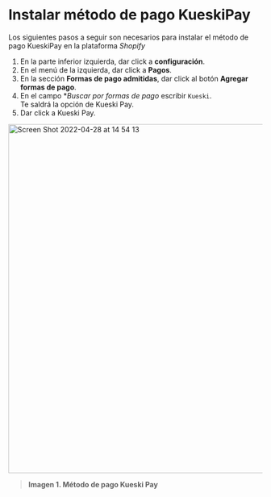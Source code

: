 # Instalar método de pago KueskiPay
Los siguientes pasos a seguir son necesarios para instalar el método de pago KueskiPay en la plataforma _Shopify_

1. En la parte inferior izquierda, dar click a **configuración**.
2. En el menú de la izquierda, dar click a **Pagos**.
3. En la sección **Formas de pago admitidas**, dar click al botón **Agregar formas de pago**.
4. En el campo **Buscar por formas de pago* escribir `Kueski`. <br>
Te saldrá la opción de Kueski Pay.
5. Dar click a Kueski Pay.
<img width="692" alt="Screen Shot 2022-04-28 at 14 54 13" src="https://user-images.githubusercontent.com/101224062/167010043-460876c3-7333-4e39-b07e-ab9dd91ea395.png">

> **Imagen 1. Método de pago Kueski Pay**
